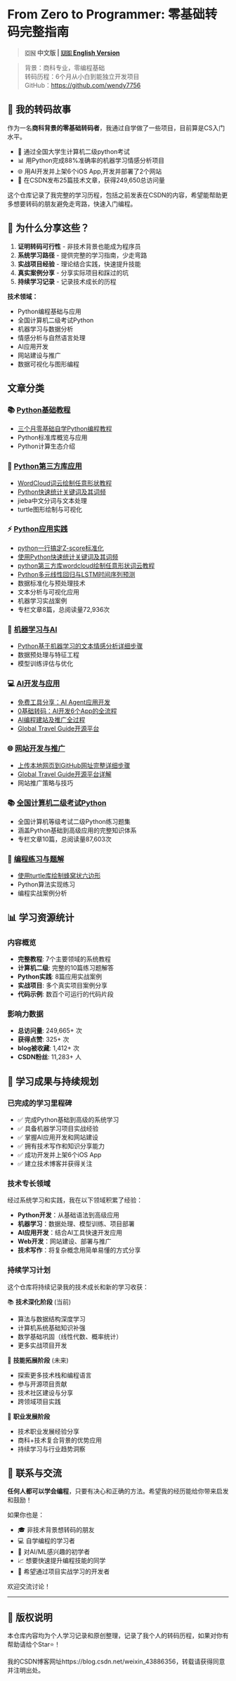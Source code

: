 # From Zero to Programmer: 零基础转码完整指南

> **🇨🇳 中文版 | [🇺🇸 English Version](./README_EN.md)**

> 背景：商科专业，零编程基础  
> 转码历程：6个月从小白到能独立开发项目  
> GitHub：https://github.com/wendy7756  

## 🚀 我的转码故事

作为一名**商科背景的零基础转码者**，我通过自学做了一些项目，目前算是CS入门水平。
- 🤖 通过全国大学生计算机二级python考试
- 📊 用Python完成88%准确率的机器学习情感分析项目  
- 🌐 用AI开发并上架6个iOS App,开发并部署了2个网站
- 📝 在CSDN发布25篇技术文章，获得249,650总访问量

这个仓库记录了我完整的学习历程，包括之前发表在CSDN的内容，希望能帮助更多想要转码的朋友避免走弯路，快速入门编程。

## 💫 为什么分享这些？

1. **证明转码可行性** - 非技术背景也能成为程序员
2. **系统学习路径** - 提供完整的学习指南，少走弯路
3. **实战项目经验** - 理论结合实践，快速提升技能
4. **真实案例分享** - 分享实际项目和踩过的坑
5. **持续学习记录** - 记录技术成长的历程

**技术领域：**
- Python编程基础与应用
- 全国计算机二级考试Python
- 机器学习与数据分析
- 情感分析与自然语言处理
- AI应用开发
- 网站建设与推广
- 数据可视化与图形编程

## 文章分类

### 📚 [Python基础教程](./python-basics/)
- [三个月零基础自学Python编程教程](./python-basics/python-self-learning.md)
- Python标准库概览与应用
- Python计算生态介绍

### 🔧 [Python第三方库应用](./python-libraries/)
- [WordCloud词云绘制任意形状教程](./python-libraries/wordcloud-tutorial.md)
- [Python快速统计关键词及其词频](./python-libraries/keyword-frequency.md)
- jieba中文分词与文本处理
- turtle图形绘制与可视化

### ⚡ [Python应用实践](./python-practice/)
- [python一行搞定Z-score标准化](./python-practice/z-score-standardization.md)
- [使用Python快速统计关键词及其词频](./python-practice/keyword-frequency-analysis.md)  
- [python第三方库wordcloud绘制任意形状词云教程](./python-practice/wordcloud-tutorial.md)
- [Python多元线性回归与LSTM时间序列预测](./python-practice/multivariate-linear-regression.md)
- 数据标准化与预处理技术
- 文本分析与可视化应用
- 机器学习实战案例
- 专栏文章8篇，总阅读量72,936次

### 🤖 [机器学习与AI](./machine-learning/)
- [Python基于机器学习的文本情感分析详细步骤](./machine-learning/sentiment-analysis.md)
- 数据预处理与特征工程
- 模型训练评估与优化

### 💻 [AI开发与应用](./ai-development/)
- [免费工具分享：AI Agent应用开发](./ai-development/ai-agent-development.md)
- [0基础转码：AI开发6个App的全流程](./ai-development/zero-to-app-development.md)
- [AI编程建站及推广全过程](./ai-development/ai-website-development.md)
- [Global Travel Guide开源平台](./web-development/global-travel-guide.md)

### 🌐 [网站开发与推广](./web-development/)
- [上传本地网页到GitHub网址完整详细步骤](./web-development/github-pages-deployment.md)
- [Global Travel Guide开源平台详解](./web-development/global-travel-guide.md)
- 网站推广策略与技巧

### 📚 [全国计算机二级考试Python](./computer-level-2-python/)
- 全国计算机等级考试二级Python练习题集
- 涵盖Python基础到高级应用的完整知识体系
- 专栏文章10篇，总阅读量87,603次

### 📝 [编程练习与题解](./exercises/)
- [使用turtle库绘制蜂窝状六边形](./exercises/turtle-hexagon.md)
- Python算法实现练习
- 编程实战案例分析

## 📊 学习资源统计

### 内容概览
- **完整教程**: 7个主要领域的系统教程
- **计算机二级**: 完整的10篇练习题解答
- **Python实践**: 8篇应用实战案例
- **实战项目**: 多个真实项目案例分享
- **代码示例**: 数百个可运行的代码片段

### 影响力数据
- **总访问量**: 249,665+ 次 
- **获得点赞**: 325+ 次
- **blog被收藏**: 1,412+ 次
- **CSDN粉丝**: 11,283+ 人

## 🎯 学习成果与持续规划

### 已完成的学习里程碑
- ✅ 完成Python基础到高级的系统学习
- ✅ 具备机器学习项目实战经验
- ✅ 掌握AI应用开发和网站建设
- ✅ 拥有技术写作和知识分享能力
- ✅ 成功开发并上架6个iOS App
- ✅ 建立技术博客并获得关注

### 技术专长领域
经过系统学习和实践，我在以下领域积累了经验：
- **Python开发**：从基础语法到高级应用
- **机器学习**：数据处理、模型训练、项目部署
- **AI应用开发**：结合AI工具快速开发应用
- **Web开发**：网站建设、部署与推广
- **技术写作**：将复杂概念用简单易懂的方式分享

### 持续学习计划
这个仓库将持续记录我的技术成长和新的学习收获：

📚 **技术深化阶段** (当前)
- 算法与数据结构深度学习
- 计算机系统基础知识补强
- 数学基础巩固（线性代数、概率统计）
- 更多实战项目开发

🚀 **技能拓展阶段** (未来)
- 探索更多技术栈和编程语言
- 参与开源项目贡献
- 技术社区建设与分享
- 跨领域项目实践

💼 **职业发展阶段** 
- 技术职业发展经验分享
- 商科+技术复合背景的优势应用
- 持续学习与行业趋势洞察

## 🤝 联系与交流

**任何人都可以学会编程**，只要有决心和正确的方法。希望我的经历能给你带来启发和鼓励！

如果你也是：
- 🎓 非技术背景想转码的朋友
- 💻 自学编程的学习者  
- 🌟 对AI/ML感兴趣的初学者
- 📈 想要快速提升编程技能的同学
- 🚀 希望通过项目实战学习的开发者

欢迎交流讨论！


---

## 📄 版权说明

本仓库内容均为个人学习记录和原创整理，记录了我个人的转码历程，如果对你有帮助请给个Star⭐！

我的CSDN博客网址https://blog.csdn.net/weixin_43886356，转载请获得同意并注明出处。